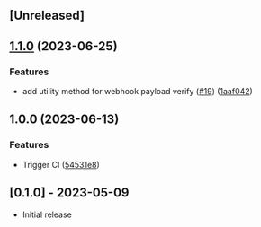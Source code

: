 ## [Unreleased]

## [1.1.0](https://github.com/Open-Pix/ruby-sdk/compare/v1.0.0...v1.1.0) (2023-06-25)


### Features

* add utility method for webhook payload verify ([#19](https://github.com/Open-Pix/ruby-sdk/issues/19)) ([1aaf042](https://github.com/Open-Pix/ruby-sdk/commit/1aaf042144951df2a0f9f84c79942c17670f7bef))

## 1.0.0 (2023-06-13)


### Features

* Trigger CI ([54531e8](https://github.com/Open-Pix/ruby-sdk/commit/54531e83fb3ebf520df077897de0f99488ded6db))

## [0.1.0] - 2023-05-09

- Initial release

